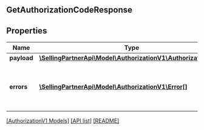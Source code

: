 ## GetAuthorizationCodeResponse

## Properties

Name | Type | Description | Notes
------------ | ------------- | ------------- | -------------
**payload** | [**\SellingPartnerApi\Model\AuthorizationV1\AuthorizationCode**](AuthorizationCode.md) |  | [optional]
**errors** | [**\SellingPartnerApi\Model\AuthorizationV1\Error[]**](Error.md) | A list of error responses returned when a request is unsuccessful. | [optional]

[[AuthorizationV1 Models]](../) [[API list]](../../Api) [[README]](../../../README.md)
